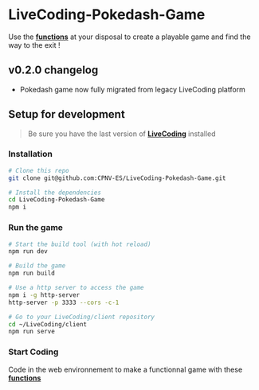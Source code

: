 # LiveCoding-Pokedash-Game

Use the **[functions](https://github.com/CPNV-ES/LiveCoding-Pokedash-Game/blob/master/docs/functions.md)** at your disposal to create a playable game and find the way to the exit !  


## v0.2.0 changelog

- Pokedash game now fully migrated from legacy LiveCoding platform

## Setup for development
> Be sure you have the last version of **[LiveCoding](https://github.com/CPNV-ES/LiveCoding-Pokedash-Game/blob/master/docs/functions.md)** installed

### Installation
```sh
# Clone this repo
git clone git@github.com:CPNV-ES/LiveCoding-Pokedash-Game.git

# Install the dependencies
cd LiveCoding-Pokedash-Game
npm i
```
### Run the game
```sh
# Start the build tool (with hot reload)
npm run dev

# Build the game
npm run build

# Use a http server to access the game
npm i -g http-server
http-server -p 3333 --cors -c-1

# Go to your LiveCoding/client repository
cd ~/LiveCoding/client
npm run serve
```

### Start Coding
Code in the web environnement to make a functionnal game with these **[functions](https://github.com/CPNV-ES/LiveCoding-Pokedash-Game)**

